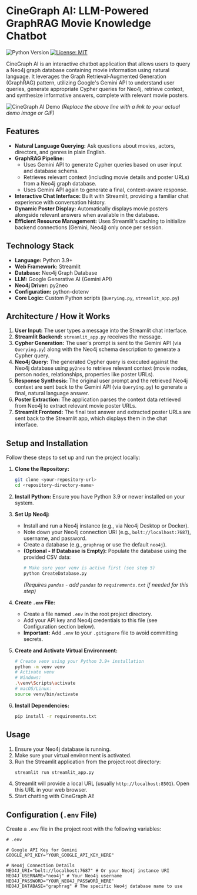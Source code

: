 # CineGraph AI: LLM-Powered GraphRAG Movie Knowledge Chatbot

![Python Version](https://img.shields.io/badge/python-3.9+-blue.svg)
[![License: MIT](https://img.shields.io/badge/License-MIT-yellow.svg)](https://opensource.org/licenses/MIT) <!-- Optional License Badge -->

CineGraph AI is an interactive chatbot application that allows users to query a Neo4j graph database containing movie information using natural language. It leverages the Graph Retrieval-Augmented Generation (GraphRAG) pattern, utilizing Google's Gemini API to understand user queries, generate appropriate Cypher queries for Neo4j, retrieve context, and synthesize informative answers, complete with relevant movie posters.

<!-- Add a GIF or Screenshot here! -->
![CineGraph AI Demo](link_to_your_demo_image_or_gif.gif)
*(Replace the above line with a link to your actual demo image or GIF)*

## Features

*   **Natural Language Querying:** Ask questions about movies, actors, directors, and genres in plain English.
*   **GraphRAG Pipeline:**
    *   Uses Gemini API to generate Cypher queries based on user input and database schema.
    *   Retrieves relevant context (including movie details and poster URLs) from a Neo4j graph database.
    *   Uses Gemini API again to generate a final, context-aware response.
*   **Interactive Chat Interface:** Built with Streamlit, providing a familiar chat experience with conversation history.
*   **Dynamic Poster Display:** Automatically displays movie posters alongside relevant answers when available in the database.
*   **Efficient Resource Management:** Uses Streamlit's caching to initialize backend connections (Gemini, Neo4j) only once per session.

## Technology Stack

*   **Language:** Python 3.9+
*   **Web Framework:** Streamlit
*   **Database:** Neo4j Graph Database
*   **LLM:** Google Generative AI (Gemini API)
*   **Neo4j Driver:** py2neo
*   **Configuration:** python-dotenv
*   **Core Logic:** Custom Python scripts (`Querying.py`, `streamlit_app.py`)

## Architecture / How it Works

1.  **User Input:** The user types a message into the Streamlit chat interface.
2.  **Streamlit Backend:** `streamlit_app.py` receives the message.
3.  **Cypher Generation:** The user's prompt is sent to the Gemini API (via `Querying.py`) along with the Neo4j schema description to generate a Cypher query.
4.  **Neo4j Query:** The generated Cypher query is executed against the Neo4j database using `py2neo` to retrieve relevant context (movie nodes, person nodes, relationships, properties like poster URLs).
5.  **Response Synthesis:** The original user prompt and the retrieved Neo4j context are sent back to the Gemini API (via `Querying.py`) to generate a final, natural language answer.
6.  **Poster Extraction:** The application parses the context data retrieved from Neo4j to extract relevant movie poster URLs.
7.  **Streamlit Frontend:** The final text answer and extracted poster URLs are sent back to the Streamlit app, which displays them in the chat interface.

## Setup and Installation

Follow these steps to set up and run the project locally:

1.  **Clone the Repository:**
    ```bash
    git clone <your-repository-url>
    cd <repository-directory-name>
    ```

2.  **Install Python:** Ensure you have Python 3.9 or newer installed on your system.

3.  **Set Up Neo4j:**
    *   Install and run a Neo4j instance (e.g., via Neo4j Desktop or Docker).
    *   Note down your Neo4j connection URI (e.g., `bolt://localhost:7687`), username, and password.
    *   Create a database (e.g., `graphrag` or use the default `neo4j`).
    *   **(Optional - If Database is Empty):** Populate the database using the provided CSV data:
        ```bash
        # Make sure your venv is active first (see step 5)
        python CreateDatabase.py
        ```
        *(Requires `pandas` - add `pandas` to `requirements.txt` if needed for this step)*

4.  **Create `.env` File:**
    *   Create a file named `.env` in the root project directory.
    *   Add your API key and Neo4j credentials to this file (see Configuration section below).
    *   **Important:** Add `.env` to your `.gitignore` file to avoid committing secrets.

5.  **Create and Activate Virtual Environment:**
    ```bash
    # Create venv using your Python 3.9+ installation
    python -m venv venv
    # Activate venv
    # Windows:
    .\venv\Scripts\activate
    # macOS/Linux:
    source venv/bin/activate
    ```

6.  **Install Dependencies:**
    ```bash
    pip install -r requirements.txt
    ```

## Usage

1.  Ensure your Neo4j database is running.
2.  Make sure your virtual environment is activated.
3.  Run the Streamlit application from the project root directory:
    ```bash
    streamlit run streamlit_app.py
    ```
4.  Streamlit will provide a local URL (usually `http://localhost:8501`). Open this URL in your web browser.
5.  Start chatting with CineGraph AI!

## Configuration (`.env` File)

Create a `.env` file in the project root with the following variables:

```dotenv
# .env

# Google API Key for Gemini
GOOGLE_API_KEY="YOUR_GOOGLE_API_KEY_HERE"

# Neo4j Connection Details
NEO4J_URI="bolt://localhost:7687" # Or your Neo4j instance URI
NEO4J_USERNAME="neo4j" # Your Neo4j username
NEO4J_PASSWORD="YOUR_NEO4J_PASSWORD_HERE"
NEO4J_DATABASE="graphrag" # The specific Neo4j database name to use
